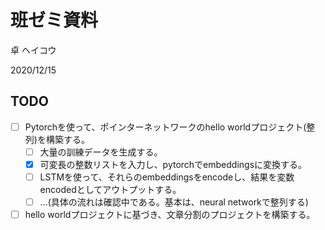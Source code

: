 # 班ゼミ資料
卓 ヘイコウ

2020/12/15

## TODO
- [ ] Pytorchを使って、ポインターネットワークのhello worldプロジェクト(整列)を構築する。
  - [ ] 大量の訓練データを生成する。
  - [X] 可変長の整数リストを入力し、pytorchでembeddingsに変換する。
  - [ ] LSTMを使って、それらのembeddingsをencodeし、結果を変数encodedとしてアウトプットする。
  - [ ] ...(具体の流れは確認中である。基本は、neural networkで整列する)
- [ ] hello worldプロジェクトに基づき、文章分割のプロジェクトを構築する。
